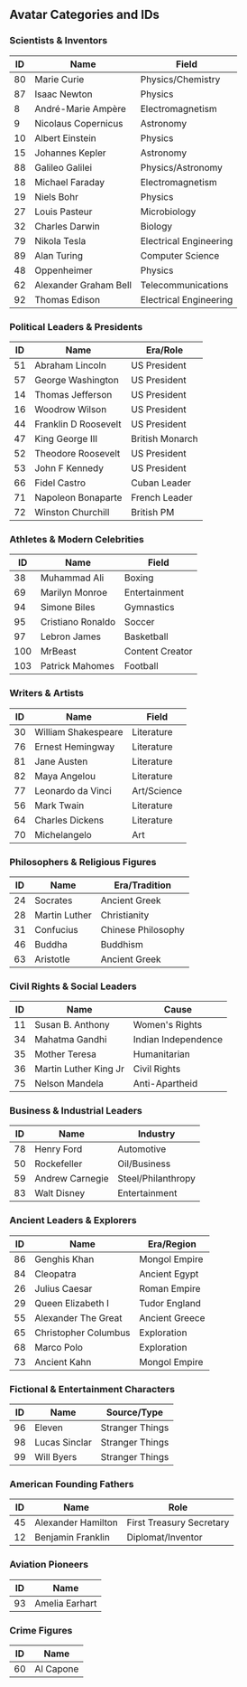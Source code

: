 ## Avatar Categories and IDs

### Scientists & Inventors

| ID  | Name                  | Field                  |
| --- | --------------------- | ---------------------- |
| 80  | Marie Curie           | Physics/Chemistry      |
| 87  | Isaac Newton          | Physics                |
| 8   | André-Marie Ampère    | Electromagnetism       |
| 9   | Nicolaus Copernicus   | Astronomy              |
| 10  | Albert Einstein       | Physics                |
| 15  | Johannes Kepler       | Astronomy              |
| 88  | Galileo Galilei       | Physics/Astronomy      |
| 18  | Michael Faraday       | Electromagnetism       |
| 19  | Niels Bohr            | Physics                |
| 27  | Louis Pasteur         | Microbiology           |
| 32  | Charles Darwin        | Biology                |
| 79  | Nikola Tesla          | Electrical Engineering |
| 89  | Alan Turing           | Computer Science       |
| 48  | Oppenheimer           | Physics                |
| 62  | Alexander Graham Bell | Telecommunications     |
| 92  | Thomas Edison         | Electrical Engineering |

### Political Leaders & Presidents

| ID  | Name                 | Era/Role        |
| --- | -------------------- | --------------- |
| 51  | Abraham Lincoln      | US President    |
| 57  | George Washington    | US President    |
| 14  | Thomas Jefferson     | US President    |
| 16  | Woodrow Wilson       | US President    |
| 44  | Franklin D Roosevelt | US President    |
| 47  | King George III      | British Monarch |
| 52  | Theodore Roosevelt   | US President    |
| 53  | John F Kennedy       | US President    |
| 66  | Fidel Castro         | Cuban Leader    |
| 71  | Napoleon Bonaparte   | French Leader   |
| 72  | Winston Churchill    | British PM      |

### Athletes & Modern Celebrities

| ID  | Name              | Field           |
| --- | ----------------- | --------------- |
| 38  | Muhammad Ali      | Boxing          |
| 69  | Marilyn Monroe    | Entertainment   |
| 94  | Simone Biles      | Gymnastics      |
| 95  | Cristiano Ronaldo | Soccer          |
| 97  | Lebron James      | Basketball      |
| 100 | MrBeast           | Content Creator |
| 103 | Patrick Mahomes   | Football        |

### Writers & Artists

| ID  | Name                | Field       |
| --- | ------------------- | ----------- |
| 30  | William Shakespeare | Literature  |
| 76  | Ernest Hemingway    | Literature  |
| 81  | Jane Austen         | Literature  |
| 82  | Maya Angelou        | Literature  |
| 77  | Leonardo da Vinci   | Art/Science |
| 56  | Mark Twain          | Literature  |
| 64  | Charles Dickens     | Literature  |
| 70  | Michelangelo        | Art         |

### Philosophers & Religious Figures

| ID  | Name          | Era/Tradition      |
| --- | ------------- | ------------------ |
| 24  | Socrates      | Ancient Greek      |
| 28  | Martin Luther | Christianity       |
| 31  | Confucius     | Chinese Philosophy |
| 46  | Buddha        | Buddhism           |
| 63  | Aristotle     | Ancient Greek      |

### Civil Rights & Social Leaders

| ID  | Name                  | Cause               |
| --- | --------------------- | ------------------- |
| 11  | Susan B. Anthony      | Women's Rights      |
| 34  | Mahatma Gandhi        | Indian Independence |
| 35  | Mother Teresa         | Humanitarian        |
| 36  | Martin Luther King Jr | Civil Rights        |
| 75  | Nelson Mandela        | Anti-Apartheid      |

### Business & Industrial Leaders

| ID  | Name            | Industry           |
| --- | --------------- | ------------------ |
| 78  | Henry Ford      | Automotive         |
| 50  | Rockefeller     | Oil/Business       |
| 59  | Andrew Carnegie | Steel/Philanthropy |
| 83  | Walt Disney     | Entertainment      |

### Ancient Leaders & Explorers

| ID  | Name                 | Era/Region     |
| --- | -------------------- | -------------- |
| 86  | Genghis Khan         | Mongol Empire  |
| 84  | Cleopatra            | Ancient Egypt  |
| 26  | Julius Caesar        | Roman Empire   |
| 29  | Queen Elizabeth I    | Tudor England  |
| 55  | Alexander The Great  | Ancient Greece |
| 65  | Christopher Columbus | Exploration    |
| 68  | Marco Polo           | Exploration    |
| 73  | Ancient Kahn         | Mongol Empire  |

### Fictional & Entertainment Characters

| ID  | Name          | Source/Type     |
| --- | ------------- | --------------- |
| 96  | Eleven        | Stranger Things |
| 98  | Lucas Sinclar | Stranger Things |
| 99  | Will Byers    | Stranger Things |

### American Founding Fathers

| ID  | Name               | Role                     |
| --- | ------------------ | ------------------------ |
| 45  | Alexander Hamilton | First Treasury Secretary |
| 12  | Benjamin Franklin  | Diplomat/Inventor        |

### Aviation Pioneers

| ID  | Name           |
| --- | -------------- |
| 93  | Amelia Earhart |

### Crime Figures

| ID  | Name      |
| --- | --------- |
| 60  | Al Capone |